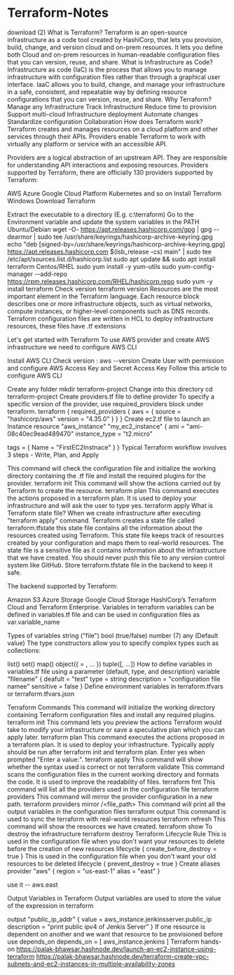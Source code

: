 # Terraform-Notes
download (2)
What is Terraform?
Terraform is an open-source infrastructure as a code tool created by HashiCorp, that lets you provision, build, change, and version cloud and on-prem resources. It lets you define both Cloud and on-prem resources in human-readable configuration files that you can version, reuse, and share.
What is Infrastructure as Code?
Infrastructure as code (IaC) is the process that allows you to manage infrastructure with configuration files rather than through a graphical user interface. IaaC allows you to build, change, and manage your infrastructure in a safe, consistent, and repeatable way by defining resource configurations that you can version, reuse, and share.
Why Terraform?
Manage any Infrastructure
Track Infrastructure
Reduce time to provision
Support multi-cloud Infrastructure deployment
Automate changes
Standardize configuration
Collaboration
How does Terraform work?
Terraform creates and manages resources on a cloud platform and other services through their APIs. Providers enable Terraform to work with virtually any platform or service with an accessible API.

Providers are a logical abstraction of an upstream API. They are responsible for understanding API interactions and exposing resources. Providers supported by Terraform, there are officially 130 providers supported by Terraform:

AWS
Azure
Google Cloud Platform
Kubernetes and so on
Install Terraform
Windows
Download Terraform

Extract the executable to a directory (E.g. c:\terraform)
Go to the Environment variable and update the system variables in the PATH
Ubuntu/Debian
wget -O- https://apt.releases.hashicorp.com/gpg | gpg --dearmor | sudo tee /usr/share/keyrings/hashicorp-archive-keyring.gpg
echo "deb [signed-by=/usr/share/keyrings/hashicorp-archive-keyring.gpg] https://apt.releases.hashicorp.com $(lsb_release -cs) main" | sudo tee /etc/apt/sources.list.d/hashicorp.list
sudo apt update && sudo apt install terraform
Centos/RHEL
sudo yum install -y yum-utils
sudo yum-config-manager --add-repo https://rpm.releases.hashicorp.com/RHEL/hashicorp.repo
sudo yum -y install terraform
Check version
terraform version
Resources are the most important element in the Terraform language. Each resource block describes one or more infrastructure objects, such as virtual networks, compute instances, or higher-level components such as DNS records. Terraform configuration files are written in HCL to deploy infrastructure resources, these files have .tf extensions

Let's get started with Terraform
To use AWS provider and create AWS infrastructure we need to configure AWS CLI

Install AWS CLI
Check version : aws --version
Create User with permission and configure AWS Access Key and Secret Access Key
Follow this article to configure AWS CLI

Create any folder
mkdir terraform-project
Change into this directory
cd terraform-project
Create providers.tf file to define provider
To specify a specific version of the provider, use required_providers block under terraform.
terraform {
  required_providers {
    aws = {
      source = "hashicorp/aws"
      version = "4.35.0"
    }
  }
}
Create ec2.tf file to launch an Instance
resource "aws_instance" "my_ec2_instance" {
  ami           = "ami-08c40ec9ead489470"
  instance_type = "t2.micro"

  tags = {
    Name = "FirstEC2Instnace"
  }
}
Typical Terraform workflow involves 3 steps - Write, Plan, and Apply

This command will check the configuration file and initialize the working directory containing the .tf file and install the required plugins for the provider.
terraform init 
This command will show the actions carried out by Terraform to create the resource.
terraform plan
This command executes the actions proposed in a terraform plan. It is used to deploy your infrastructure and will ask the user to type yes.
terraform apply
What is Terraform state file?
When we create infrastructure after executing "terraform apply" command. Terraform creates a state file called terraform.tfstate this state file contains all the information about the resources created using Terraform. This state file keeps track of resources created by your configuration and maps them to real-world resources. The state file is a sensitive file as it contains information about the infrastructure that we have created. You should never push this file to any version control system like GitHub. Store terraform.tfstate file in the backend to keep it safe.

The backend supported by Terraform:

Amazon S3
Azure Storage
Google Cloud Storage
HashiCorp’s Terraform Cloud and Terraform Enterprise.
Variables in terraform
variables can be defined in variables.tf file and can be used in configuration files as var.variable_name

Types of variables
string ("file")
bool (true/false)
number (7)
any (Default value)
The type constructors allow you to specify complex types such as collections:

list()
set()
map()
object({ = , ... })
tuple([, ...])
How to define variables in variables.tf file using a parameter (default, type, and description)
variable "filename" {
   deafult = "test"
   type = string
   description = "configuration file namee"
   sensitive = false
   }
Define environment variables in terraform.tfvars or terraform.tfvars.json

Terraform Commands
This command will initialize the working directory containing Terraform configuration files and install any required plugins.
terraform init
This command lets you preview the actions Terraform would take to modify your infrastructure or save a speculative plan which you can apply later.
terraform plan
This command executes the actions proposed in a terraform plan. It is used to deploy your infrastructure. Typically apply should be run after terraform init and terraform plan. Enter yes when prompted "Enter a value:".
terraform apply
This command will show whether the syntax used is correct or not
terraform validate
This command scans the configuration files in the current working directory and formats the code. It is used to improve the readability of files.
terraform fmt
This command will list all the providers used in the configuration file
terraform providers
This command will mirror the provider configuration in a new path.
terraform providers mirror /<file_path>
This command will print all the output variables in the configuration files
terraform output
This command is used to sync the terraform with real-world resources
terraform refresh
This command will show the resources we have created.
terraform show
To destroy the infrastructure
terraform destroy 
Terraform Lifecycle Rule
This is used in the configuration file when you don't want your resources to delete before the creation of new resources
lifecycle {
   create_before_destroy = true
   }
This is used in the configuration file when you don't want your old resources to be deleted
lifecycle {
   prevent_destroy = true
   }
Create aliases
provider "aws" {
   region = "us-east-1"
   alias = "east"
   }
   
   use it -- aws.east

Output Variables in Terraform
Output variables are used to store the value of the expression in terraform

output "public_ip_addr" {
   value = aws_instance.jenkinsserver.public_ip
   description = "print public ipv4 of Jenkis Server"
   }
If one resource is dependent on another and we want that resource to be provisioned before use depends_on
depends_on = [
     aws_instance.jenkins
     ]
Terraform hands-on
https://palak-bhawsar.hashnode.dev/launch-an-ec2-instance-using-terraform
https://palak-bhawsar.hashnode.dev/terraform-create-vpc-subnets-and-ec2-instances-in-multiple-availability-zones
